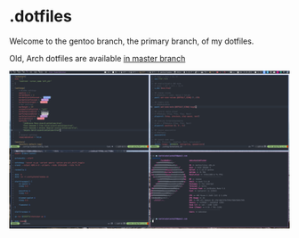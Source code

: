 # .dotfiles

Welcome to the gentoo branch, the primary branch, of my dotfiles.

Old, Arch dotfiles are available [in master branch](https://github.com/dakyskye/dotfiles/tree/master)

![rice](./rice.png)

